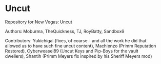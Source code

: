 # Uncut
Repository for New Vegas: Uncut

Authors: Moburma, TheQuickness, TJ, RoyBatty, Sandbox6

Contributors: Yukichigai (fixes, of course - and all the work he did that allowed us to have such fine uncut content), Machienzo (Primm Reputation Restored), Cyberweasel89 (Uncut Keys and Pip-Boys for the vault dwellers), Shantih (Primm Meyers fix inspired by his Sheriff Meyers mod)

